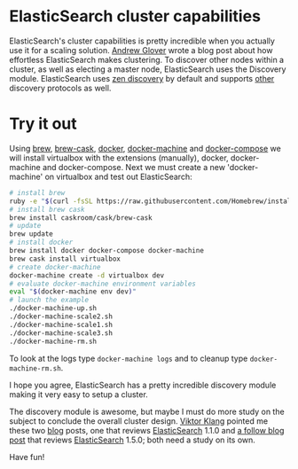 # ElasticSearch cluster capabilities
ElasticSearch's cluster capabilities is pretty incredible when you actually use it for a scaling solution. [Andrew Glover](http://thediscoblog.com/blog/2013/09/03/effortless-elasticsearch-clustering/) wrote a blog post about how effortless ElasticSearch makes clustering. To discover other nodes within a cluster, as well as electing a master node, ElasticSearch uses the Discovery module. ElasticSearch uses [zen discovery](https://www.elastic.co/guide/en/elasticsearch/reference/1.6/modules-discovery-zen.html) by default and supports [other](https://www.elastic.co/guide/en/elasticsearch/reference/1.6/modules-discovery.html) discovery protocols as well. 

# Try it out
Using [brew](http://brew.sh/), [brew-cask](http://caskroom.io/), [docker](https://www.docker.com/), [docker-machine](https://github.com/docker/machine) and [docker-compose](https://github.com/docker/compose) we will install virtualbox with the extensions (manually), docker, docker-machine and docker-compose. Next we must create a new 'docker-machine' on virtualbox and test out ElasticSearch:

```bash
# install brew
ruby -e "$(curl -fsSL https://raw.githubusercontent.com/Homebrew/install/master/install)"
# install brew cask
brew install caskroom/cask/brew-cask
# update
brew update
# install docker
brew install docker docker-compose docker-machine
brew cask install virtualbox
# create docker-machine
docker-machine create -d virtualbox dev
# evaluate docker-machine environment variables
eval "$(docker-machine env dev)"
# launch the example
./docker-machine-up.sh
./docker-machine-scale2.sh
./docker-machine-scale1.sh
./docker-machine-scale3.sh
./docker-machine-rm.sh
```

To look at the logs type `docker-machine logs` and to cleanup type `docker-machine-rm.sh`.

I hope you agree, ElasticSearch has a pretty incredible discovery module making it very easy to setup a cluster.

The discovery module is awesome, but maybe I must do more study on the subject to conclude the overall cluster design. [Viktor Klang](https://twitter.com/viktorklang) pointed me these two [blog](https://aphyr.com/posts/317-call-me-maybe-elasticsearch) posts, one that reviews [ElasticSearch](https://www.elastic.co) 1.1.0 and [a follow blog post](https://aphyr.com/posts/323-call-me-maybe-elasticsearch-1-5-0) that reviews [ElasticSearch](https://www.elastic.co) 1.5.0; both need a study on its own.

Have fun!
